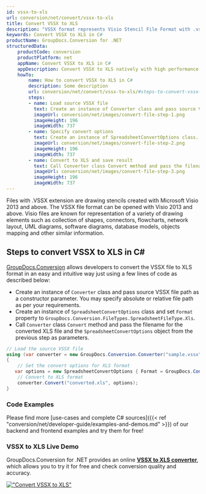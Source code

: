 ```yaml
---
id: vssx-to-xls
url: conversion/net/convert/vssx-to-xls
title: Convert VSSX to XLS
description: "VSSX format represents Visio Stencil File Format with .vssx extension. Learn how to convert VSSX to XLS file programmatically in C# language using GroupDocs.Conversion for .NET library."
keywords: Convert VSSX to XLS in C#
productName: GroupDocs.Conversion for .NET
structuredData:
    productCode: conversion
    productPlatform: net
    appName: Convert VSSX to XLS in C#
    appDescription: Convert VSSX to XLS natively with high performance using C# language and server side GroupDocs.Conversion for .NET APIs, without the use of any software like Microsoft or Open Office.
    howTo:
        name: How to convert VSSX to XLS in C# 
        description: Some description
        url: conversion/net/convert/vssx-to-xls/#steps-to-convert-vssx-to-xls-in-c
        steps:
        - name: Load source VSSX file 
          text: Create an instance of Converter class and pass source VSSX file path as a constructor parameter. You may specify absolute or relative file path as per your requirements. 
          imageUrl: conversion/net/images/convert-file-step-1.png
          imageHeight: 196
          imageWidth: 737
        - name: Specify convert options 
          text: Create an instance of SpreadsheetConvertOptions class.
          imageUrl: conversion/net/images/convert-file-step-2.png
          imageHeight: 196
          imageWidth: 737
        - name: Convert to XLS and save result 
          text: Call Converter class Convert method and pass the filename for the converted HTML file and the SpreadsheetConvertOptions object from the previous step as parameters.
          imageUrl: conversion/net/images/convert-file-step-3.png
          imageHeight: 196
          imageWidth: 737
---
```


Files with .VSSX extension are drawing stencils created with Microsoft Visio 2013 and above. The VSSX file format can be opened with Visio 2013 and above. Visio files are known for representation of a variety of drawing elements such as collection of shapes, connectors, flowcharts, network layout, UML diagrams, software diagrams, database models, objects mapping and other similar information.

## Steps to convert VSSX to XLS in C#

[GroupDocs.Conversion](https://products.groupdocs.com/conversion/net) allows developers to convert the VSSX file to XLS format in an easy and intuitive way just using a few lines of code as described below:

* Create an instance of `Converter` class and pass source VSSX file path as a constructor parameter. You may specify absolute or relative file path as per your requirements. 
* Create an instance of `SpreadsheetConvertOptions` class and set `Format` property to `GroupDocs.Conversion.FileTypes.SpreadsheetFileType.Xls`.
* Call `Converter` class `Convert` method and pass the filename for the converted XLS file and the `SpreadsheetConvertOptions` object from the previous step as parameters.

```csharp
// Load the source VSSX file
using (var converter = new GroupDocs.Conversion.Converter("sample.vssx"))
{
    // Set the convert options for XLS format
   var options = new SpreadsheetConvertOptions { Format = GroupDocs.Conversion.FileTypes.SpreadsheetFileType.Xls };
    // Convert to XLS format
    converter.Convert("converted.xls", options);
}
```

### Code Examples

Please find more [use-cases and complete C# sources]({{< ref "conversion/net/developer-guide/examples-and-demos.md" >}}) of our backend and frontend examples and try them for free!

### VSSX to XLS Live Demo

GroupDocs.Conversion for .NET provides an online [**VSSX to XLS converter**](https://products.groupdocs.app/conversion/vssx-to-xls), which allows you to try it for free and check conversion quality and accuracy.

[!["Convert VSSX to XLS"](conversion/net/images/convert-to-xls/convert-vssx-to-xls.png)](https://products.groupdocs.app/conversion/vssx-to-xls)